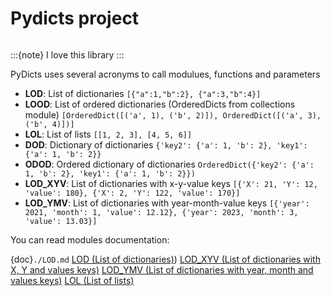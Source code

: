 # Pydicts project

```{tableofcontents}
```


:::{note}
    I love this library
:::


PyDicts uses several acronyms to call modulues, functions and parameters

- **LOD**: List of dictionaries `[{"a":1,"b":2}, {"a":3,"b":4}]`
- **LOOD**: List of ordered dictionaries (OrderedDicts from collections module) `[OrderedDict([('a', 1), ('b', 2)]), OrderedDict([('a', 3), ('b', 4)])]`
- **LOL**: List of lists `[[1, 2, 3], [4, 5, 6]]` 
- **DOD**: Dictionary of dictionaries `{'key2': {'a': 1, 'b': 2}, 'key1': {'a': 1, 'b': 2}}`
- **ODOD**: Ordered dictionary of dictionaries `OrderedDict({'key2': {'a': 1, 'b': 2}, 'key1': {'a': 1, 'b': 2}})`
- **LOD_XYV**: List of dictionaries with x-y-value keys `[{'X': 21, 'Y': 12, 'value': 180}, {'X': 2, 'Y': 122, 'value': 170}]`
- **LOD_YMV**: List of dictionaries with year-month-value keys `[{'year': 2021, 'month': 1, 'value': 12.12}, {'year': 2023, 'month': 3, 'value': 13.03}]`

You can read modules documentation:

{doc}`./LOD.md`
[](./LOD.md)
[LOD (List of dictionaries)](LOD.md))
[LOD_XYV (List of dictionaries with X, Y and values keys)](LOD_XYV.md)
[LOD_YMV (List of dictionaries with year, month and values keys)](LOD_YMV-(List-of-dictionaries-with-year,-month-and-values-keys))
[LOL (List of lists)](LOL-(List-of-lists))
